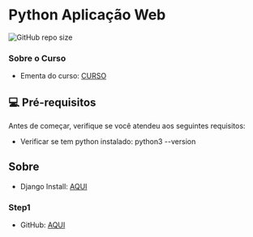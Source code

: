 # Python Aplicação Web

<!---Esses são exemplos. Veja https://shields.io para outras pessoas ou para personalizar este conjunto de escudos. Você pode querer incluir dependências, status do projeto e informações de licença aqui--->

![GitHub repo size](https://img.shields.io/github/repo-size/botaoap/python_aplicacoes_web_proway_2021)

### Sobre o Curso
- Ementa do curso: [CURSO](ementa.md)

## 💻 Pré-requisitos

Antes de começar, verifique se você atendeu aos seguintes requisitos:
<!---Estes são apenas requisitos de exemplo. Adicionar, duplicar ou remover conforme necessário--->
*  Verificar se tem python instalado: python3 --version

## Sobre
* Django Install: [AQUI](install_django.md)
### Step1
* GitHub: [AQUI](https://github.com/mwsolti)